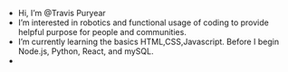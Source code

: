 - Hi, I’m @Travis Puryear
- I’m interested in robotics and functional usage of coding to provide helpful purpose for people and communities. 
- I’m currently learning the basics HTML,CSS,Javascript. Before I begin Node.js, Python, React, and mySQL. 
- 


<!---
Erebus009/Erebus009 is a ✨ special ✨ repository because its `README.md` (this file) appears on your GitHub profile.
You can click the Preview link to take a look at your changes.
--->
